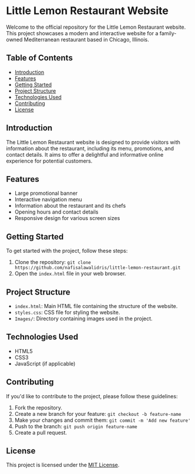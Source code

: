 # Little Lemon Restaurant Website

Welcome to the official repository for the Little Lemon Restaurant website. This project showcases a modern and interactive website for a family-owned Mediterranean restaurant based in Chicago, Illinois.

## Table of Contents

- [Introduction](#introduction)
- [Features](#features)
- [Getting Started](#getting-started)
- [Project Structure](#project-structure)
- [Technologies Used](#technologies-used)
- [Contributing](#contributing)
- [License](#license)

## Introduction

The Little Lemon Restaurant website is designed to provide visitors with information about the restaurant, including its menu, promotions, and contact details. It aims to offer a delightful and informative online experience for potential customers.

## Features

- Large promotional banner
- Interactive navigation menu
- Information about the restaurant and its chefs
- Opening hours and contact details
- Responsive design for various screen sizes

## Getting Started

To get started with the project, follow these steps:

1. Clone the repository: `git clone https://github.com/nafisalawalidris/little-lemon-restaurant.git` 
2. Open the `index.html` file in your web browser.

## Project Structure

- `index.html`: Main HTML file containing the structure of the website.
- `styles.css`: CSS file for styling the website.
- `Images/`: Directory containing images used in the project.

## Technologies Used

- HTML5
- CSS3
- JavaScript (if applicable)

## Contributing

If you'd like to contribute to the project, please follow these guidelines:
1. Fork the repository.
2. Create a new branch for your feature: `git checkout -b feature-name`
3. Make your changes and commit them: `git commit -m 'Add new feature'`
4. Push to the branch: `git push origin feature-name`
5. Create a pull request.

## License

This project is licensed under the [MIT License](LICENSE).
